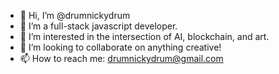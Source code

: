 - 👋 Hi, I’m @drumnickydrum
- 🌱 I’m a full-stack javascript developer.
- 👀 I’m interested in the intersection of AI, blockchain, and art.
- 💞️ I’m looking to collaborate on anything creative!
- 📫 How to reach me: drumnickydrum@gmail.com

